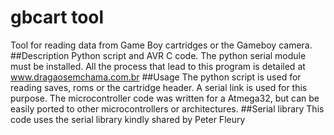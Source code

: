 # gbcart tool
Tool for reading data from Game Boy cartridges or the Gameboy camera.
##Description
Python script and AVR C code. The python serial module must be installed. 
All the process that lead to this program is detailed at www.dragaosemchama.com.br
##Usage
The python script is used for reading saves, roms or the cartridge header. A serial link is used for this purpose.
The microcontroller code was written for a Atmega32, but can be easily ported to other microcontrollers or architectures.
##Serial library
This code uses the serial library kindly shared by Peter Fleury
